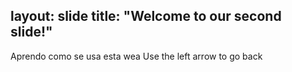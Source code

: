 layout: slide
title: "Welcome to our second slide!"
---
Aprendo como se usa esta wea
Use the left arrow to go back
